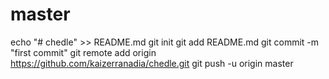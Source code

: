 # master
echo "# chedle" >> README.md git init git add README.md git commit -m "first commit" git remote add origin https://github.com/kaizerranadia/chedle.git git push -u origin master
